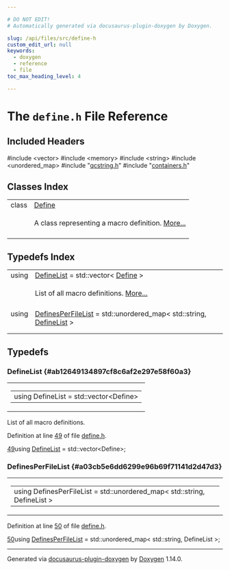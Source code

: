```yaml
---

# DO NOT EDIT!
# Automatically generated via docusaurus-plugin-doxygen by Doxygen.

slug: /api/files/src/define-h
custom_edit_url: null
keywords:
  - doxygen
  - reference
  - file
toc_max_heading_level: 4

---
```


<div class="doxyPage">

# The `define.h` File Reference



## Included Headers

<div class="doxyIncludesList">#include &lt;vector&gt;
#include &lt;memory&gt;
#include &lt;string&gt;
#include &lt;unordered_map&gt;
#include "<a href="/web-doxygen/docs/api/files/src/qcstring-h">qcstring.h</a>"
#include "<a href="/web-doxygen/docs/api/files/src/containers-h">containers.h</a>"
</div>

## Classes Index

<table class="doxyMembersIndex">

<tr class="doxyMemberIndexItem">
<td class="doxyMemberIndexItemType" align="left" valign="top">class</td>
<td class="doxyMemberIndexItemName" align="left" valign="top"><a href="/web-doxygen/docs/api/classes/define">Define</a></td>
</tr>
<tr class="doxyMemberIndexDescription">
<td class="doxyMemberIndexDescriptionLeft"></td>
<td class="doxyMemberIndexDescriptionRight">
<p>A class representing a macro definition. <a href="/web-doxygen/docs/api/classes/define/#details">More...</a></p>
</td>
</tr>
<tr class="doxyMemberIndexSeparator">
<td class="doxyMemberIndexSeparator" colspan="2"></td>
</tr>

</table>

## Typedefs Index

<table class="doxyMembersIndex">

<tr class="doxyMemberIndexItem">
<td class="doxyMemberIndexItemType" align="left" valign="top">using</td>
<td class="doxyMemberIndexItemName" align="left" valign="top"><a href="#ab12649134897cf8c6af2e297e58f60a3">DefineList</a> = std::vector&lt; <a href="/web-doxygen/docs/api/classes/define">Define</a> &gt;</td>
</tr>
<tr class="doxyMemberIndexDescription">
<td class="doxyMemberIndexDescriptionLeft"></td>
<td class="doxyMemberIndexDescriptionRight">
<p>List of all macro definitions. <a href="#ab12649134897cf8c6af2e297e58f60a3">More...</a></p>
</td>
</tr>
<tr class="doxyMemberIndexSeparator">
<td class="doxyMemberIndexSeparator" colspan="2"></td>
</tr>

<tr class="doxyMemberIndexItem">
<td class="doxyMemberIndexItemType" align="left" valign="top">using</td>
<td class="doxyMemberIndexItemName" align="left" valign="top"><a href="#a03cb5e6dd6299e96b69f71141d2d47d3">DefinesPerFileList</a> = std::unordered_map&lt; std::string, <a href="#ab12649134897cf8c6af2e297e58f60a3">DefineList</a> &gt;</td>
</tr>
<tr class="doxyMemberIndexDescription">
<td class="doxyMemberIndexDescriptionLeft"></td>
<td class="doxyMemberIndexDescriptionRight">
</td>
</tr>
<tr class="doxyMemberIndexSeparator">
<td class="doxyMemberIndexSeparator" colspan="2"></td>
</tr>

</table>


<div class="doxySectionDef">

## Typedefs

### DefineList {#ab12649134897cf8c6af2e297e58f60a3}

<div class="doxyMemberItem">
<div class="doxyMemberProto">
<table class="doxyMemberLabels">
<tr class="doxyMemberLabels">
<td class="doxyMemberLabelsLeft">
<table class="doxyMemberName">
<tr>
<td class="doxyMemberName">using DefineList =  std::vector&lt;Define&gt;</td>
</tr>
</table>
</td>
</tr>
</table>
</div>
<div class="doxyMemberDoc">
<p>List of all macro definitions.</p>

<p>Definition at line <a href="#l00049">49</a> of file <a href="/web-doxygen/docs/api/files/src/define-h">define.h</a>.</p>

<div class="doxyProgramListing">

<div class="doxyCodeLine"><span class="doxyLineNumber"><a href="#ab12649134897cf8c6af2e297e58f60a3">49</a></span><span class="doxyLineContent"><span class="doxyHighlightKeyword">using </span><span class="doxyHighlight"><a href="#ab12649134897cf8c6af2e297e58f60a3">DefineList</a> = std::vector&lt;Define&gt;;</span></span></div>

</div>

</div>
</div>

### DefinesPerFileList {#a03cb5e6dd6299e96b69f71141d2d47d3}

<div class="doxyMemberItem">
<div class="doxyMemberProto">
<table class="doxyMemberLabels">
<tr class="doxyMemberLabels">
<td class="doxyMemberLabelsLeft">
<table class="doxyMemberName">
<tr>
<td class="doxyMemberName">using DefinesPerFileList =  std::unordered_map&lt; std::string, DefineList &gt;</td>
</tr>
</table>
</td>
</tr>
</table>
</div>
<div class="doxyMemberDoc">


<p>Definition at line <a href="#l00050">50</a> of file <a href="/web-doxygen/docs/api/files/src/define-h">define.h</a>.</p>

<div class="doxyProgramListing">

<div class="doxyCodeLine"><span class="doxyLineNumber"><a href="#a03cb5e6dd6299e96b69f71141d2d47d3">50</a></span><span class="doxyLineContent"><span class="doxyHighlightKeyword">using </span><span class="doxyHighlight"><a href="#a03cb5e6dd6299e96b69f71141d2d47d3">DefinesPerFileList</a> = std::unordered_map&lt; std::string, DefineList &gt;;</span></span></div>

</div>

</div>
</div>

</div>

<hr/>

<p class="doxyGeneratedBy">Generated via <a href="https://github.com/xpack/docusaurus-plugin-doxygen">docusaurus-plugin-doxygen</a> by <a href="https://www.doxygen.nl">Doxygen</a> 1.14.0.</p>

</div>
